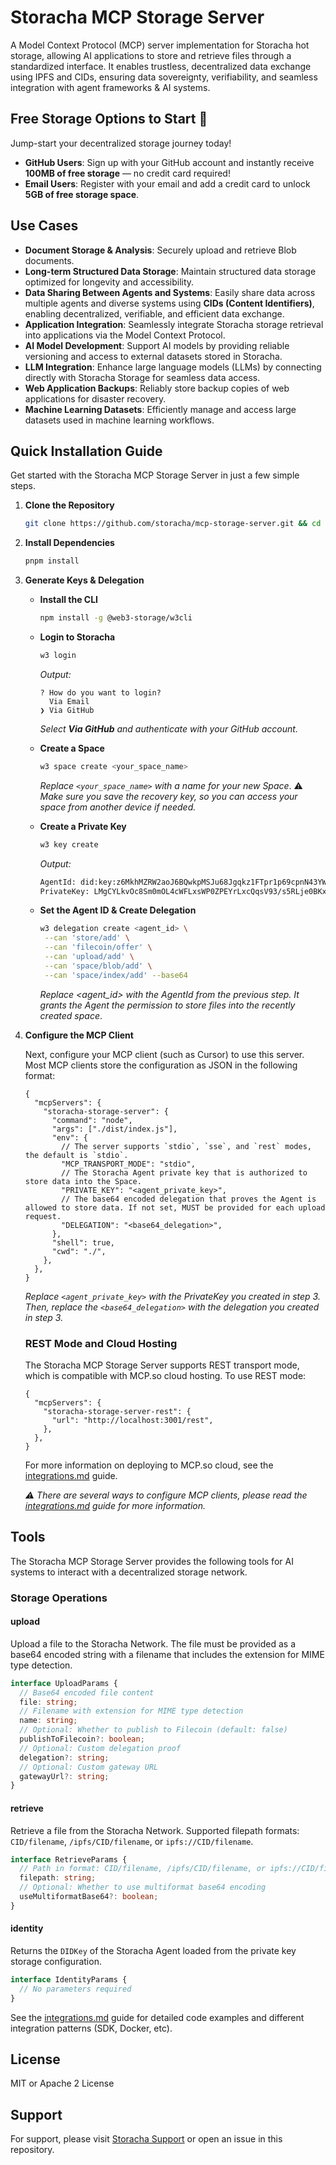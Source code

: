 # Storacha MCP Storage Server

A Model Context Protocol (MCP) server implementation for Storacha hot storage, allowing AI applications to store and retrieve files through a standardized interface. It enables trustless, decentralized data exchange using IPFS and CIDs, ensuring data sovereignty, verifiability, and seamless integration with agent frameworks & AI systems.

## Free Storage Options to Start 🚀

Jump-start your decentralized storage journey today!

- **GitHub Users**: Sign up with your GitHub account and instantly receive **100MB of free storage** — no credit card required!
- **Email Users**: Register with your email and add a credit card to unlock **5GB of free storage space**.

## Use Cases

- **Document Storage & Analysis**: Securely upload and retrieve Blob documents.
- **Long-term Structured Data Storage**: Maintain structured data storage optimized for longevity and accessibility.
- **Data Sharing Between Agents and Systems**: Easily share data across multiple agents and diverse systems using **CIDs (Content Identifiers)**, enabling decentralized, verifiable, and efficient data exchange.
- **Application Integration**: Seamlessly integrate Storacha storage retrieval into applications via the Model Context Protocol.
- **AI Model Development**: Support AI models by providing reliable versioning and access to external datasets stored in Storacha.
- **LLM Integration**: Enhance large language models (LLMs) by connecting directly with Storacha Storage for seamless data access.
- **Web Application Backups**: Reliably store backup copies of web applications for disaster recovery.
- **Machine Learning Datasets**: Efficiently manage and access large datasets used in machine learning workflows.

## Quick Installation Guide

Get started with the Storacha MCP Storage Server in just a few simple steps.

1. **Clone the Repository**

   ```bash
   git clone https://github.com/storacha/mcp-storage-server.git && cd mcp-storage-server
   ```

2. **Install Dependencies**

   ```bash
   pnpm install
   ```

3. **Generate Keys & Delegation**

   - **Install the CLI**
     ```bash
     npm install -g @web3-storage/w3cli
     ```
   - **Login to Storacha**
     ```bash
     w3 login
     ```
     _Output:_
     ```
     ? How do you want to login?
       Via Email
     ❯ Via GitHub
     ```
     _Select **Via GitHub** and authenticate with your GitHub account._
   - **Create a Space**
     ```bash
     w3 space create <your_space_name>
     ```
     _Replace `<your_space_name>` with a name for your new Space_. :warning: _Make sure you save the recovery key, so you can access your space from another device if needed._
   - **Create a Private Key**

     ```bash
     w3 key create
     ```

     _Output:_

     ```txt
     AgentId: did:key:z6MkhMZRW2aoJ6BQwkpMSJu68Jgqkz1FTpr1p69cpnN43YWG
     PrivateKey: LMgCYLkvOc8Sm0mOL4cWFLxsWP0ZPEYrLxcQqsV93/s5RLje0BKx05muAse1Hkvh+sxUW38OcHtpiN1zxfpTJ4ht4jxV0=
     ```

   - **Set the Agent ID & Create Delegation**
     ```bash
     w3 delegation create <agent_id> \
      --can 'store/add' \
      --can 'filecoin/offer' \
      --can 'upload/add' \
      --can 'space/blob/add' \
      --can 'space/index/add' --base64
     ```
     _Replace <agent_id> with the AgentId from the previous step. It grants the Agent the permission to store files into the recently created space_.

4. **Configure the MCP Client**

   Next, configure your MCP client (such as Cursor) to use this server. Most MCP clients store the configuration as JSON in the following format:

   ```jsonc
   {
     "mcpServers": {
       "storacha-storage-server": {
         "command": "node",
         "args": ["./dist/index.js"],
         "env": {
           // The server supports `stdio`, `sse`, and `rest` modes, the default is `stdio`.
           "MCP_TRANSPORT_MODE": "stdio",
           // The Storacha Agent private key that is authorized to store data into the Space.
           "PRIVATE_KEY": "<agent_private_key>",
           // The base64 encoded delegation that proves the Agent is allowed to store data. If not set, MUST be provided for each upload request.
           "DELEGATION": "<base64_delegation>",
         },
         "shell": true,
         "cwd": "./",
       },
     },
   }
   ```

   _Replace `<agent_private_key>` with the PrivateKey you created in step 3. Then, replace the `<base64_delegation>` with the delegation you created in step 3._

   ### REST Mode and Cloud Hosting

   The Storacha MCP Storage Server supports REST transport mode, which is compatible with MCP.so cloud hosting. To use REST mode:

   ```jsonc
   {
     "mcpServers": {
       "storacha-storage-server-rest": {
         "url": "http://localhost:3001/rest",
       },
     },
   }
   ```

   For more information on deploying to MCP.so cloud, see the [integrations.md](https://github.com/storacha/mcp-storage-server/blob/main/docs/integrations.md#mcpso-cloud-hosting) guide.

   _:warning: There are several ways to configure MCP clients, please read the [integrations.md](https://github.com/storacha/mcp-storage-server/blob/main/docs/integrations.md) guide for more information._

## Tools

The Storacha MCP Storage Server provides the following tools for AI systems to interact with a decentralized storage network.

### Storage Operations

#### upload

Upload a file to the Storacha Network. The file must be provided as a base64 encoded string with a filename that includes the extension for MIME type detection.

```typescript
interface UploadParams {
  // Base64 encoded file content
  file: string;
  // Filename with extension for MIME type detection
  name: string;
  // Optional: Whether to publish to Filecoin (default: false)
  publishToFilecoin?: boolean;
  // Optional: Custom delegation proof
  delegation?: string;
  // Optional: Custom gateway URL
  gatewayUrl?: string;
}
```

#### retrieve

Retrieve a file from the Storacha Network. Supported filepath formats: `CID/filename`, `/ipfs/CID/filename`, or `ipfs://CID/filename`.

```typescript
interface RetrieveParams {
  // Path in format: CID/filename, /ipfs/CID/filename, or ipfs://CID/filename
  filepath: string;
  // Optional: Whether to use multiformat base64 encoding
  useMultiformatBase64?: boolean;
}
```

#### identity

Returns the `DIDKey` of the Storacha Agent loaded from the private key storage configuration.

```typescript
interface IdentityParams {
  // No parameters required
}
```

See the [integrations.md](https://github.com/storacha/mcp-storage-server/blob/main/docs/integrations.md) guide for detailed code examples and different integration patterns (SDK, Docker, etc).

## License

MIT or Apache 2 License

## Support

For support, please visit [Storacha Support](https://storacha.network) or open an issue in this repository.
